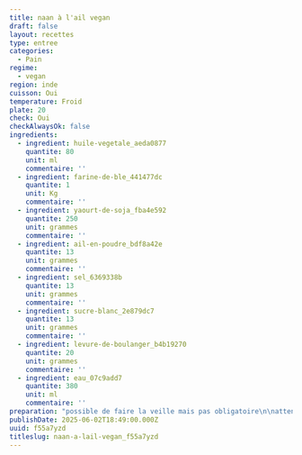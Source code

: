```yaml
---
title: naan à l'ail vegan
draft: false
layout: recettes
type: entree
categories:
  - Pain
regime:
  - vegan
region: inde
cuisson: Oui
temperature: Froid
plate: 20
check: Oui
checkAlwaysOk: false
ingredients:
  - ingredient: huile-vegetale_aeda0877
    quantite: 80
    unit: ml
    commentaire: ''
  - ingredient: farine-de-ble_441477dc
    quantite: 1
    unit: Kg
    commentaire: ''
  - ingredient: yaourt-de-soja_fba4e592
    quantite: 250
    unit: grammes
    commentaire: ''
  - ingredient: ail-en-poudre_bdf8a42e
    quantite: 13
    unit: grammes
    commentaire: ''
  - ingredient: sel_6369338b
    quantite: 13
    unit: grammes
    commentaire: ''
  - ingredient: sucre-blanc_2e879dc7
    quantite: 13
    unit: grammes
    commentaire: ''
  - ingredient: levure-de-boulanger_b4b19270
    quantite: 20
    unit: grammes
    commentaire: ''
  - ingredient: eau_07c9add7
    quantite: 380
    unit: ml
    commentaire: ''
preparation: "possible de faire la veille mais pas obligatoire\n\nattention à la température de l'eau!\n\n  Dans un grand saladier, déposer la farine.\n\nY mélanger\_l'ail semoule, le sel (c'est important que la levure ne \nrentre pas en contact direct avec le sel), puis la levure de boulanger \ninstantanée et le sucre.\n\nAttention : si la levure doit être activée dans l'eau, ne pas la \nmélanger directement à la farine et procéder de la bonne façon \n((activation dans l'eau tiède, température entre 38 et 43° ( 38 c'est quand c'est plus chaud que toi, normalement ça se sent ; ) avec un peu de sucre)).\n\nFaire\n un puits et y verser le yaourt et l'huile d'olive. Commencer à mélanger à\n la fourchette, puis ajoutez l'eau petit à petit. Si la levure de \nboulanger doit être activée, c'est dans cette eau qu'elle se trouvera.\n\nRajouter l'eau en trois fois pour ne pas trop hydrater la pâte, en mélangeant entre chaque fois.\n\nUne\n fois l'eau ajoutée, transvaser la pâte sur un plan de travail propre \npour la malaxer. Essayer d'ajouter aussi peu de farine que possible.\n\nMalaxer 3 à 4 minutes, puis former une boule - la pâte doit être légèrement collante, mais facile à manipuler.\n\nDéposer la pâte dans un saladier, couvrir d'un torchon humide et laissez monter entre 1h30 et 2h dans un endroit chaud.\n\nQuand la pâte a bien gonflé, la diviser au nombre de boules nécessaires.\n\nFaire chauffer la billig à feu fort.\n\nSur\n le\_plan de travail, étaler (sans rajouter de farine) une pièce de pâte \npour former un naan. La forme n'a pas à être parfaite. - la pâte devrait\n coller au plan de travail mais ne pas rester accrochée quand on la \ndécolle. Si besoin, n'ajouter qu'un tout petit peu de farine.\n\nL'étaler selon l'épaisseur voulue, la décoller puis la poser à plat sur la billig chaude en baissez légèrement le feu.\_\n\nLaisser cuire 2 min à 5min.\n\n\\"
publishDate: 2025-06-02T18:49:00.000Z
uuid: f55a7yzd
titleslug: naan-a-lail-vegan_f55a7yzd
---
```

